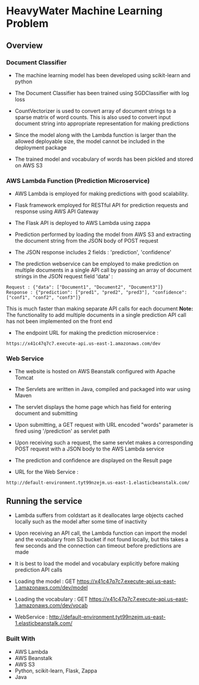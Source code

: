 # HeavyWater Machine Learning Problem

## Overview
### Document Classifier

- The machine learning model has been developed using scikit-learn and python
- The Document Classifier has been trained using SGDClassifier with log loss
- CountVectorizer is used to convert array of document strings to a sparse matrix of word counts. This is also used to convert input document string into appropriate representation for making predictions

- Since the model along with the Lambda function is larger than the allowed deployable size, the model cannot be included in the deployment package
- The trained model and vocabulary of words has been pickled and stored on AWS S3


### AWS Lambda Function (Prediction Microservice)

- AWS Lambda is employed for making predictions with good scalability.
- Flask framework employed for RESTful API for prediction requests and response using AWS API Gateway
- The Flask API is deployed to AWS Lambda using zappa 
- Prediction performed by loading the model from AWS S3 and extracting the document string from the JSON body of POST request
- The JSON response includes 2 fields : 'prediction', 'confidence'

- The prediction webservice can be employed to make prediction on multiple documents in a single API call by passing an array of document strings in the JSON request field 'data' : 
```
Request : {"data": ["Document1", "Document2", "Document3"]}
Response : {"prediction": ["pred1", "pred2", "pred3"], "confidence": ["conf1", "conf2", "conf3"]}
```
This is much faster than making separate API calls for each document
**Note:** The functionality to add multiple documents in a single prediction API call has not been implemented on the front end

- The endpoint URL for making the prediction microservice : 
```
https://x41c47q7c7.execute-api.us-east-1.amazonaws.com/dev
```

### Web Service

- The website is hosted on AWS Beanstalk configured with Apache Tomcat
- The Servlets are written in Java, compiled and packaged into war using Maven

- The servlet displays the home page which has field for entering document and submitting
- Upon submitting, a GET request with URL encoded "words" parameter is fired using '/prediction' as servlet path
- Upon receiving such a request, the same servlet makes a corresponding POST request with a JSON body to the AWS Lambda service
- The prediction and confidence are displayed on the Result page
- URL for the Web Service :
```
http://default-environment.tyt99nzejm.us-east-1.elasticbeanstalk.com/
```

## Running the service

- Lambda suffers from coldstart as it deallocates large objects cached locally such as the model after some time of inactivity
- Upon receiving an API call, the Lambda function can import the model and the vocabulary from S3 bucket if not found locally, but this takes a few seconds and the connection can timeout before predictions are made
- It is best to load the model and vocabulary explicitly before making prediction API calls
- Loading the model :
GET https://x41c47q7c7.execute-api.us-east-1.amazonaws.com/dev/model

- Loading the vocabulary :
GET https://x41c47q7c7.execute-api.us-east-1.amazonaws.com/dev/vocab

- WebService : http://default-environment.tyt99nzejm.us-east-1.elasticbeanstalk.com/

### Built With

- AWS Lambda
- AWS Beanstalk
- AWS S3
- Python, scikit-learn, Flask, Zappa
- Java
